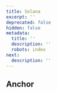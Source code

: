 ```yaml
---
title: Solana
excerpt: ''
deprecated: false
hidden: false
metadata:
  title: ''
  description: ''
  robots: index
next:
  description: ''
---
```

## Anchor
